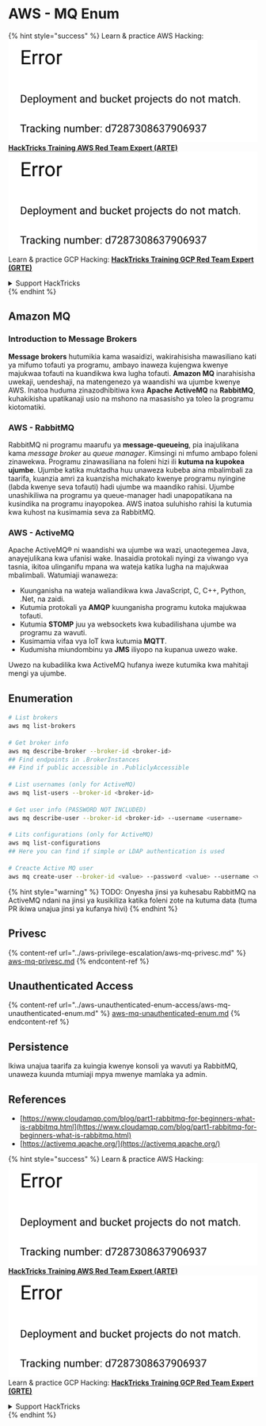 # AWS - MQ Enum

{% hint style="success" %}
Learn & practice AWS Hacking:<img src="../../../.gitbook/assets/image (1) (1).png" alt="" data-size="line">[**HackTricks Training AWS Red Team Expert (ARTE)**](https://training.hacktricks.xyz/courses/arte)<img src="../../../.gitbook/assets/image (1) (1).png" alt="" data-size="line">\
Learn & practice GCP Hacking: <img src="../../../.gitbook/assets/image (2).png" alt="" data-size="line">[**HackTricks Training GCP Red Team Expert (GRTE)**<img src="../../../.gitbook/assets/image (2).png" alt="" data-size="line">](https://training.hacktricks.xyz/courses/grte)

<details>

<summary>Support HackTricks</summary>

* Check the [**subscription plans**](https://github.com/sponsors/carlospolop)!
* **Join the** 💬 [**Discord group**](https://discord.gg/hRep4RUj7f) or the [**telegram group**](https://t.me/peass) or **follow** us on **Twitter** 🐦 [**@hacktricks\_live**](https://twitter.com/hacktricks\_live)**.**
* **Share hacking tricks by submitting PRs to the** [**HackTricks**](https://github.com/carlospolop/hacktricks) and [**HackTricks Cloud**](https://github.com/carlospolop/hacktricks-cloud) github repos.

</details>
{% endhint %}

## Amazon MQ

### Introduction to Message Brokers

**Message brokers** hutumikia kama wasaidizi, wakirahisisha mawasiliano kati ya mifumo tofauti ya programu, ambayo inaweza kujengwa kwenye majukwaa tofauti na kuandikwa kwa lugha tofauti. **Amazon MQ** inarahisisha uwekaji, uendeshaji, na matengenezo ya waandishi wa ujumbe kwenye AWS. Inatoa huduma zinazodhibitiwa kwa **Apache ActiveMQ** na **RabbitMQ**, kuhakikisha upatikanaji usio na mshono na masasisho ya toleo la programu kiotomatiki.

### AWS - RabbitMQ

RabbitMQ ni programu maarufu ya **message-queueing**, pia inajulikana kama _message broker_ au _queue manager_. Kimsingi ni mfumo ambapo foleni zinawekwa. Programu zinawasiliana na foleni hizi ili **kutuma na kupokea ujumbe**. Ujumbe katika muktadha huu unaweza kubeba aina mbalimbali za taarifa, kuanzia amri za kuanzisha michakato kwenye programu nyingine (labda kwenye seva tofauti) hadi ujumbe wa maandiko rahisi. Ujumbe unashikiliwa na programu ya queue-manager hadi unapopatikana na kusindika na programu inayopokea. AWS inatoa suluhisho rahisi la kutumia kwa kuhost na kusimamia seva za RabbitMQ.

### AWS - ActiveMQ

Apache ActiveMQ® ni waandishi wa ujumbe wa wazi, unaotegemea Java, anayejulikana kwa ufanisi wake. Inasaidia protokali nyingi za viwango vya tasnia, ikitoa ulinganifu mpana wa wateja katika lugha na majukwaa mbalimbali. Watumiaji wanaweza:

* Kuunganisha na wateja waliandikwa kwa JavaScript, C, C++, Python, .Net, na zaidi.
* Kutumia protokali ya **AMQP** kuunganisha programu kutoka majukwaa tofauti.
* Kutumia **STOMP** juu ya websockets kwa kubadilishana ujumbe wa programu za wavuti.
* Kusimamia vifaa vya IoT kwa kutumia **MQTT**.
* Kudumisha miundombinu ya **JMS** iliyopo na kupanua uwezo wake.

Uwezo na kubadilika kwa ActiveMQ hufanya iweze kutumika kwa mahitaji mengi ya ujumbe.

## Enumeration
```bash
# List brokers
aws mq list-brokers

# Get broker info
aws mq describe-broker --broker-id <broker-id>
## Find endpoints in .BrokerInstances
## Find if public accessible in .PubliclyAccessible

# List usernames (only for ActiveMQ)
aws mq list-users --broker-id <broker-id>

# Get user info (PASSWORD NOT INCLUDED)
aws mq describe-user --broker-id <broker-id> --username <username>

# Lits configurations (only for ActiveMQ)
aws mq list-configurations
## Here you can find if simple or LDAP authentication is used

# Creacte Active MQ user
aws mq create-user --broker-id <value> --password <value> --username <value> --console-access
```
{% hint style="warning" %}
TODO: Onyesha jinsi ya kuhesabu RabbitMQ na ActiveMQ ndani na jinsi ya kusikiliza katika foleni zote na kutuma data (tuma PR ikiwa unajua jinsi ya kufanya hivi)
{% endhint %}

## Privesc

{% content-ref url="../aws-privilege-escalation/aws-mq-privesc.md" %}
[aws-mq-privesc.md](../aws-privilege-escalation/aws-mq-privesc.md)
{% endcontent-ref %}

## Unauthenticated Access

{% content-ref url="../aws-unauthenticated-enum-access/aws-mq-unauthenticated-enum.md" %}
[aws-mq-unauthenticated-enum.md](../aws-unauthenticated-enum-access/aws-mq-unauthenticated-enum.md)
{% endcontent-ref %}

## Persistence

Ikiwa unajua taarifa za kuingia kwenye konsoli ya wavuti ya RabbitMQ, unaweza kuunda mtumiaji mpya mwenye mamlaka ya admin.

## References

* [https://www.cloudamqp.com/blog/part1-rabbitmq-for-beginners-what-is-rabbitmq.html](https://www.cloudamqp.com/blog/part1-rabbitmq-for-beginners-what-is-rabbitmq.html)
* [https://activemq.apache.org/](https://activemq.apache.org/)

{% hint style="success" %}
Learn & practice AWS Hacking:<img src="../../../.gitbook/assets/image (1) (1).png" alt="" data-size="line">[**HackTricks Training AWS Red Team Expert (ARTE)**](https://training.hacktricks.xyz/courses/arte)<img src="../../../.gitbook/assets/image (1) (1).png" alt="" data-size="line">\
Learn & practice GCP Hacking: <img src="../../../.gitbook/assets/image (2).png" alt="" data-size="line">[**HackTricks Training GCP Red Team Expert (GRTE)**<img src="../../../.gitbook/assets/image (2).png" alt="" data-size="line">](https://training.hacktricks.xyz/courses/grte)

<details>

<summary>Support HackTricks</summary>

* Check the [**subscription plans**](https://github.com/sponsors/carlospolop)!
* **Join the** 💬 [**Discord group**](https://discord.gg/hRep4RUj7f) or the [**telegram group**](https://t.me/peass) or **follow** us on **Twitter** 🐦 [**@hacktricks\_live**](https://twitter.com/hacktricks\_live)**.**
* **Share hacking tricks by submitting PRs to the** [**HackTricks**](https://github.com/carlospolop/hacktricks) and [**HackTricks Cloud**](https://github.com/carlospolop/hacktricks-cloud) github repos.

</details>
{% endhint %}
